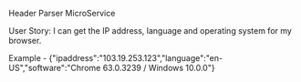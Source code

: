 Header Parser MicroService

User Story: I can get the IP address, language and operating system for my browser.

Example - {"ipaddress":"103.19.253.123","language":"en-US","software":"Chrome 63.0.3239 / Windows 10.0.0"}
